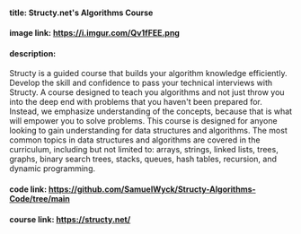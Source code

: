 #### title: Structy.net's Algorithms Course
#### image link: https://i.imgur.com/Qv1fFEE.png
#### description:
Structy is a guided course that builds your algorithm knowledge efficiently. Develop the skill and confidence to pass your technical interviews with Structy. A course designed to teach you algorithms and not just throw you into the deep end with problems that you haven't been prepared for. Instead, we emphasize understanding of the concepts, because that is what will empower you to solve problems. This course is designed for anyone looking to gain understanding for data structures and algorithms. The most common topics in data structures and algorithms are covered in the curriculum, including but not limited to: arrays, strings, linked lists, trees, graphs, binary search trees, stacks, queues, hash tables, recursion, and dynamic programming.
#### code link: https://github.com/SamuelWyck/Structy-Algorithms-Code/tree/main
#### course link: https://structy.net/

